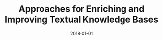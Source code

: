 ---
title: "Approaches for Enriching and Improving Textual Knowledge Bases"
collection: publications
permalink: /publication/2018-DBLP_journals_sigir_Fetahu18
date: 2018-01-01
venue: 'nan'
---